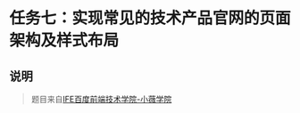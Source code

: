 # 任务七：实现常见的技术产品官网的页面架构及样式布局
## 说明
>题目来自[IFE百度前端技术学院-小薇学院](http://ife.baidu.com/course/detail/id/102)